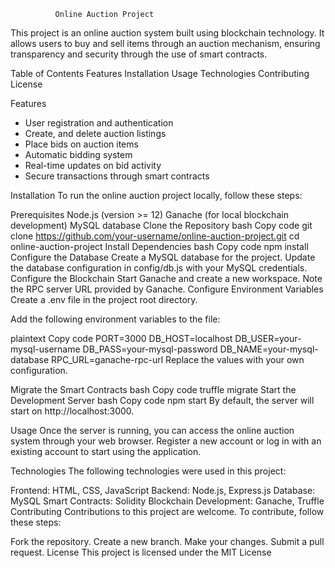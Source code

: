               Online Auction Project
This project is an online auction system built using blockchain technology. It allows users to buy and sell items through an auction mechanism, ensuring transparency and security through the use of smart contracts.

Table of Contents
Features
Installation
Usage
Technologies
Contributing
License


Features

* User registration and authentication
* Create, and delete auction listings
* Place bids on auction items
* Automatic bidding system
* Real-time updates on bid activity
* Secure transactions through smart contracts


Installation
To run the online auction project locally, follow these steps:

Prerequisites
Node.js (version >= 12)
Ganache (for local blockchain development)
MySQL database
Clone the Repository
bash
Copy code
git clone https://github.com/your-username/online-auction-project.git
cd online-auction-project
Install Dependencies
bash
Copy code
npm install
Configure the Database
Create a MySQL database for the project.
Update the database configuration in config/db.js with your MySQL credentials.
Configure the Blockchain
Start Ganache and create a new workspace.
Note the RPC server URL provided by Ganache.
Configure Environment Variables
Create a .env file in the project root directory.

Add the following environment variables to the file:

plaintext
Copy code
PORT=3000
DB_HOST=localhost
DB_USER=your-mysql-username
DB_PASS=your-mysql-password
DB_NAME=your-mysql-database
RPC_URL=ganache-rpc-url
Replace the values with your own configuration.

Migrate the Smart Contracts
bash
Copy code
truffle migrate
Start the Development Server
bash
Copy code
npm start
By default, the server will start on http://localhost:3000.

Usage
Once the server is running, you can access the online auction system through your web browser. Register a new account or log in with an existing account to start using the application.

Technologies
The following technologies were used in this project:

Frontend: HTML, CSS, JavaScript
Backend: Node.js, Express.js
Database: MySQL
Smart Contracts: Solidity
Blockchain Development: Ganache, Truffle
Contributing
Contributions to this project are welcome. To contribute, follow these steps:

Fork the repository.
Create a new branch.
Make your changes.
Submit a pull request.
License
This project is licensed under the MIT License
